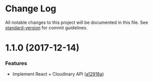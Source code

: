 # Change Log

All notable changes to this project will be documented in this file. See [standard-version](https://github.com/conventional-changelog/standard-version) for commit guidelines.

<a name="1.1.0"></a>
# 1.1.0 (2017-12-14)


### Features

* Implement React + Cloudinary API ([a12918a](https://github.com/meshenka/react-cloudinary/commit/a12918a))
